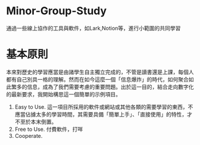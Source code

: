# Minor-Group-Study
通過一些線上協作的工具與軟件，如Lark,Notion等，進行小範圍的共同學習

# 基本原則
本來對歷史的學習應當是由諸學生自主獨立完成的，不管是讀書還是上課，每個人都有自己別具一格的理解。然而在如今這麼一個「信息爆炸」的時代，如何聚合如此繁多的信息，成為了我們需要考慮的重要問題。出於這一目的，結合走向數字化的最新要求，我開始構思這一個簡單的示例項目。
1. Easy to Use. 這一項目所採用的軟件或網站或其他各類的需要學習的東西，不應當佔據太多的學習時間，其需要具備「簡單上手」、「直接使用」的特性，才不至於本末倒置。
2. Free to Use. 付費軟件，打咩
3. Cooperate. 


